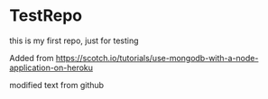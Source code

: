 # TestRepo
this is my first repo, just for testing

Added from 
https://scotch.io/tutorials/use-mongodb-with-a-node-application-on-heroku

modified text from github
